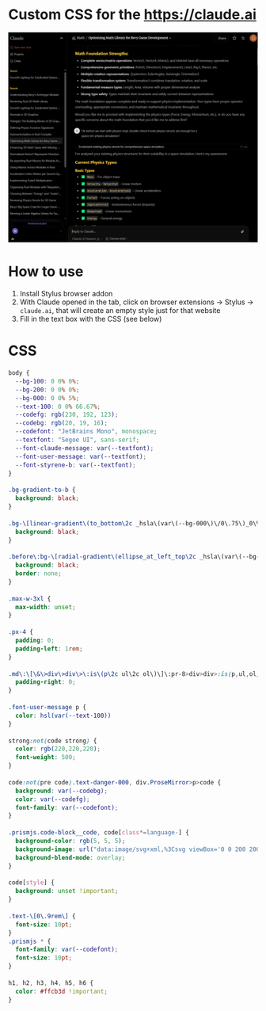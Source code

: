# Custom CSS for the https://claude.ai

![Screenshot](claude-css-demo.png "Screenshot")

# How to use

1. Install Stylus browser addon
2. With Claude opened in the tab, click on browser extensions -> Stylus -> `claude.ai`, that will create an empty style just for that website
3. Fill in the text box with the CSS (see below)

# CSS

```css
body {
  --bg-100: 0 0% 0%;
  --bg-200: 0 0% 0%;
  --bg-000: 0 0% 5%;
  --text-100: 0 0% 66.67%;
  --codefg: rgb(230, 192, 123);
  --codebg: rgb(20, 19, 16);
  --codefont: "JetBrains Mono", monospace;
  --textfont: "Segoe UI", sans-serif;
  --font-claude-message: var(--textfont);
  --font-user-message: var(--textfont);
  --font-styrene-b: var(--textfont);
}

.bg-gradient-to-b {
  background: black;
}

.bg-\[linear-gradient\(to_bottom\2c _hsla\(var\(--bg-000\)\/0\.75\)_0\%\2c _hsla\(var\(--bg-000\)_\/_0\)_90\%\)\] {
  background: black;
}

.before\:bg-\[radial-gradient\(ellipse_at_left_top\2c _hsla\(var\(--bg-000\)\/0\.5\)_0\%\2c _hsla\(var\(--bg-000\)\/0\.3\)_60\%\)\]:before {
  background: black;
  border: none;
}

.max-w-3xl {
  max-width: unset;
}

.px-4 {
  padding: 0;
  padding-left: 1rem;
}

.md\:\[\&\>div\>div\>\:is\(p\2c ul\2c ol\)\]\:pr-8>div>div>:is(p,ul,ol) {
  padding-right: 0;
}

.font-user-message p {
  color: hsl(var(--text-100))
}

strong:not(code strong) {
  color: rgb(220,220,220);
  font-weight: 500;
}

code:not(pre code).text-danger-000, div.ProseMirror>p>code {
  background: var(--codebg);
  color: var(--codefg);
  font-family: var(--codefont);
}

.prismjs.code-block__code, code[class*=language-] {
  background-color: rgb(5, 5, 5);
  background-image: url("data:image/svg+xml,%3Csvg viewBox='0 0 200 200' xmlns='http://www.w3.org/2000/svg'%3E%3Cfilter id='noiseFilter'%3E%3CfeTurbulence type='fractalNoise' baseFrequency='1.3' numOctaves='3' stitchTiles='stitch'/%3E%3C/filter%3E%3Crect width='100%25' height='100%25' filter='url(%23noiseFilter)'/%3E%3C/svg%3E");
  background-blend-mode: overlay;
}

code[style] {
  background: unset !important;
}

.text-\[0\.9rem\] {
  font-size: 10pt;
}
.prismjs * {
  font-family: var(--codefont);
  font-size: 10pt;
}

h1, h2, h3, h4, h5, h6 {
  color: #ffcb3d !important;
}
```
